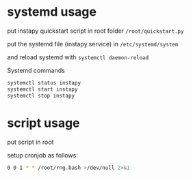 # systemd usage

put instapy quickstart script in root folder  `/root/quickstart.py`

put the systemd file (instapy.service) in `/etc/systemd/system`

and reload systemd with `systemctl daemon-reload`

Systemd commands

```bash
systemctl status instapy
systemctl start instapy
systemctl stop instapy
```


# script usage

put script in root

setup cronjob as follows:

```bash
0 0 1 * * /root/rng.bash >/dev/null 2>&1
```
